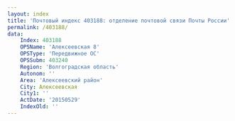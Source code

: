 ```yaml
---
layout: index
title: 'Почтовый индекс 403188: отделение почтовой связи Почты России'
permalink: /403188/
data:
    Index: 403188
    OPSName: 'Алексеевская 8'
    OPSType: 'Передвижное ОС'
    OPSSubm: 403240
    Region: 'Волгоградская область'
    Autonom: ''
    Area: 'Алексеевский район'
    City: Алексеевская
    City1: ''
    ActDate: '20150529'
    IndexOld: ''
---
```

